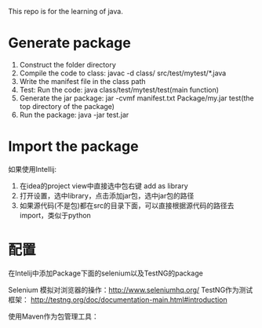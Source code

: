 This repo is for the learning of java.

# Generate package
1. Construct the folder directory
2. Compile the code to class: javac -d class/ src/test/mytest/*.java
3. Write the manifest file in the class path
4. Test: Run the code: java class/test/mytest/test(main function)
5. Generate the jar package: jar -cvmf manifest.txt Package/my.jar test(the top directory of the package)
6. Run the package: java -jar test.jar

# Import the package
如果使用Intellij:
1. 在idea的project view中直接选中包右键 add as library
2. 打开设置，选中library，点击添加jar包，选中jar包的路径
3. 如果源代码(不是包)都在src的目录下面，可以直接根据源代码的路径去import，类似于python


# 配置
在Intelij中添加Package下面的selenium以及TestNG的package

Selenium 模拟对浏览器的操作：http://www.seleniumhq.org/
TestNG作为测试框架： http://testng.org/doc/documentation-main.html#introduction

使用Maven作为包管理工具：

